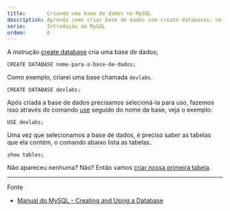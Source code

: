 ```yaml
---
title:       Criando uma base de dados no MySQL
description: Aprenda como criar base de dados com create databases; no MySQL.
serie:       Introdução ao MySQL
ordem:       6
---
```



A instrução [create database](http://dev.mysql.com/doc/refman/5.7/en/create-database.html) cria uma base de dados;

    CREATE DATABASE nome-para-a-base-de-dados;

Como exemplo, criarei uma base chamada `devlabs`.

    CREATE DATABASE devlabs;

Após criada a base de dados precisamos selecioná-la para uso, fazemos isso através do comando
[use](http://dev.mysql.com/doc/refman/5.7/en/database-use.html) seguido do nome da base, veja o exemplo:

    USE devlabs;

Uma vez que selecionamos a base de dados, é preciso saber as tabelas que ela contém, o comando abaixo lista as tabelas.

    show tables;

Não apareceu nenhuma? Não? Então vamos [criar nossa primeira tabela](../mysql-criando-tabelas/).


- - -
Fonte

- [Manual do MySQL - Creating and Using a Database](http://dev.mysql.com/doc/refman/5.7/en/database-use.html)